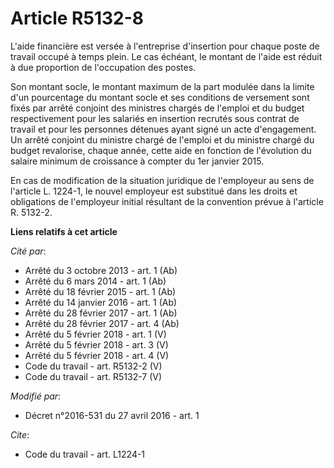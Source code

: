 # Article R5132-8

L'aide financière est versée à l'entreprise d'insertion pour chaque poste de travail occupé à temps plein. Le cas échéant, le
montant de l'aide est réduit à due proportion de l'occupation des postes. 

Son montant socle, le montant maximum de la part modulée dans la limite d'un pourcentage du montant socle et ses conditions
de versement sont fixés par arrêté conjoint des ministres chargés de l'emploi et du budget respectivement pour les salariés
en insertion recrutés sous contrat de travail et pour les personnes détenues ayant signé un acte d'engagement. Un arrêté
conjoint du ministre chargé de l'emploi et du ministre chargé du budget revalorise, chaque année, cette aide en fonction de
l'évolution du salaire minimum de croissance à compter du 1er janvier 2015. 

En cas de modification de la situation juridique de l'employeur au sens de l'article L. 1224-1, le nouvel employeur est
substitué dans les droits et obligations de l'employeur initial résultant de la convention prévue à l'article R. 5132-2.

**Liens relatifs à cet article**

_Cité par_:

  - Arrêté du 3 octobre 2013 - art. 1 (Ab)
  - Arrêté du 6 mars 2014 - art. 1 (Ab)
  - Arrêté du 18 février 2015 - art. 1 (Ab)
  - Arrêté du 14 janvier 2016 - art. 1 (Ab)
  - Arrêté du 28 février 2017 - art. 1 (Ab)
  - Arrêté du 28 février 2017 - art. 4 (Ab)
  - Arrêté du 5 février 2018 - art. 1 (V)
  - Arrêté du 5 février 2018 - art. 3 (V)
  - Arrêté du 5 février 2018 - art. 4 (V)
  - Code du travail - art. R5132-2 (V)
  - Code du travail - art. R5132-7 (V)

_Modifié par_:

  - Décret n°2016-531 du 27 avril 2016 - art. 1

_Cite_:

  - Code du travail - art. L1224-1
